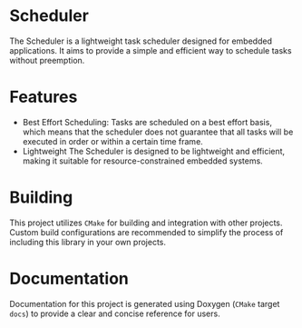 # Scheduler

The Scheduler is a lightweight task scheduler designed for embedded applications. It aims to provide a simple and efficient way to schedule tasks without preemption.

# Features
-	Best Effort Scheduling:
Tasks are scheduled on a best effort basis, which means that the scheduler does not guarantee that all tasks will be executed in order or within a certain time frame.
-	Lightweight
The Scheduler is designed to be lightweight and efficient, making it suitable for resource-constrained embedded systems.

# Building
This project utilizes `CMake` for building and integration with other projects. Custom build configurations are recommended to simplify the process of including this library in your own projects.

# Documentation
Documentation for this project is generated using Doxygen (`CMake` target `docs`) to provide a clear and concise reference for users.
